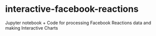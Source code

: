 # interactive-facebook-reactions
Jupyter notebook + Code for processing Facebook Reactions data and making Interactive Charts
